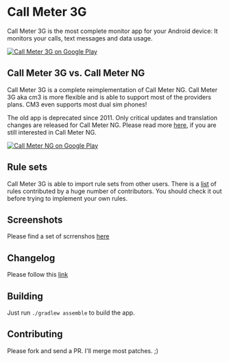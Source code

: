 # Call Meter 3G

Call Meter 3G is the most complete monitor app for your Android device:
It monitors your calls, text messages and data usage.

[![Call Meter 3G on Google Play][1]][2]

## Call Meter 3G vs. Call Meter NG

Call Meter 3G is a complete reimplementation of Call Meter NG.
Call Meter 3G aka cm3 is more flexible and is able to support most of the providers plans.
CM3 even supports most dual sim phones!

The old app is deprecated since 2011. Only critical updates and translation changes are released for Call Meter NG.
Please read more [here](https://github.com/felixb/callmeter/tree/cm2), if you are still interested in Call Meter NG.

[![Call Meter NG on Google Play][1]][3]

## Rule sets

Call Meter 3G is able to import rule sets from other users.
There is a [list](http://ub0r.de/android/callmeter/rulesets/) of rules contributed by a huge number of contributors.
You should check it out before trying to implement your own rules.

## Screenshots

Please find a set of scrrenshos [here](https://github.com/felixb/callmeter/tree/master/hi-res)

## Changelog

Please follow this [link](https://github.com/felixb/callmeter/blob/master/CHANGELOG.md)

## Building

Just run `./gradlew assemble` to build the app.

## Contributing

Please fork and send a PR.
I'll merge most patches. ;)

[1]: https://developer.android.com/images/brand/en_generic_rgb_wo_45.png
[2]: https://play.google.com/store/apps/details?id=de.ub0r.android.callmeter
[3]: https://play.google.com/store/apps/details?id=de.ub0r.de.android.callMeterNG
